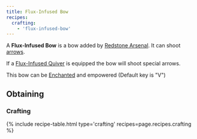 ```yaml
--- 
title: Flux-Infused Bow
recipes: 
  crafting: 
    - 'flux-infused-bow'
--- 
```


A **Flux-Infused Bow** is a bow added by [Redstone Arsenal](/docs/redstone-arsenal/). It can shoot [arrows](https://minecraft.gamepedia.com/Arrow).

If a [Flux-Infused Quiver](/docs/redstone-arsenal/equipment/flux-infused-quiver/) is equipped the bow will shoot special arrows.

This bow can be [Enchanted](https://minecraft.gamepedia.com/Enchanting) and empowered (Default key is "V")

Obtaining
---------

### Crafting
{% include recipe-table.html type='crafting' recipes=page.recipes.crafting %}